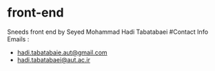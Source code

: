 # front-end
Sneeds front end
by Seyed Mohammad Hadi Tabatabaei
#Contact Info
Emails :
+ hadi.tabatabaie.aut@gmail.com
+ hadi.tabatabaei@aut.ac.ir
